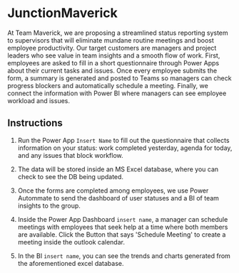 # JunctionMaverick

At Team Maverick, we are proposing a streamlined status reporting system to supervisors that will eliminate mundane routine meetings and boost employee productivity. Our target customers are managers and project leaders who see value in team insights and a smooth flow of work. First, employees are asked to fill in a short questionnaire through Power Apps about their current tasks and issues. Once every employee submits the form, a summary is generated and posted to Teams so managers can check progress blockers and automatically schedule a meeting. Finally, we connect the information with Power BI where managers can see employee workload and issues. 

## Instructions

1. Run the Power App `Insert Name` to fill out the questionnaire that collects information on your status: work completed yesterday, agenda for today, and any issues that block workflow. 

2. The data will be stored inside an MS Excel database, where you can check to see the DB being updated. 

3. Once the forms are completed among employees, we use Power Autommate to send the dashboard of user statuses and a BI of team insights to the group. 

4. Inside the Power App Dashboard `insert name`, a manager can schedule meetings with employees that seek help at a time where both members are available. Click the Button that says 'Schedule Meeting' to create a meeting inside the outlook calendar. 

5. In the BI `insert name`, you can see the trends and charts generated from the aforementioned excel database. 
